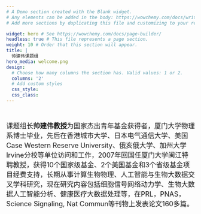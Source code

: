 ```yaml
---
# A Demo section created with the Blank widget.
# Any elements can be added in the body: https://wowchemy.com/docs/writing-markdown-latex/
# Add more sections by duplicating this file and customizing to your requirements.

widget: hero # See https://wowchemy.com/docs/page-builder/
headless: true # This file represents a page section.
weight: 10 # Order that this section will appear.
title: |
  帅建伟课题组
hero_media: welcome.png
design:
  # Choose how many columns the section has. Valid values: 1 or 2.
  columns: '2'
  # Add custom styles
  css_style:
  css_class:
---
```


<br>

<font size=4>课题组长**帅建伟教授**为国家杰出青年基金获得者，厦门大学物理系博士毕业，先后在香港城市大学、日本电气通信大学、美国Case Western Reserve University、俄亥俄大学、加州大学 Irvine分校等单位访问和工作，2007年回国任厦门大学闽江特聘教授，获得10个国家级基金、2个美国基金和3个省级基金项目经费支持，长期从事计算生物物理、人工智能与生物大数据交叉学科研究，现在研究内容包括细胞信号网络动力学、生物大数据人工智能分析、健康医疗大数据处理等，在PRL，PNAS，Science Signaling, Nat Commun等刊物上发表论文160多篇。</font>
